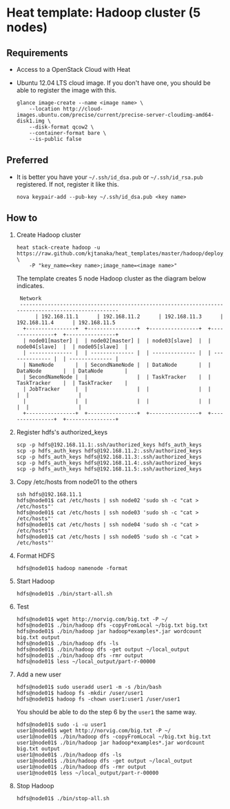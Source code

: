 Heat template: Hadoop cluster (5 nodes)
=======================================

Requirements
------------
* Access to a OpenStack Cloud with Heat
* Ubuntu 12.04 LTS cloud image. If you don't have one, you should be able to register the image with this.

  ```
  glance image-create --name <image name> \
      --location http://cloud-images.ubuntu.com/precise/current/precise-server-cloudimg-amd64-disk1.img \
      --disk-format qcow2 \
      --container-format bare \
      --is-public false
  ```

Preferred
---------
* It is better you have your ``~/.ssh/id_dsa.pub`` or ``~/.ssh/id_rsa.pub`` registered. 
  If not, register it like this.

  ```
  nova keypair-add --pub-key ~/.ssh/id_dsa.pub <key name>
  ```

How to
------

1. Create Hadoop cluster

   ```
   heat stack-create hadoop -u https://raw.github.com/kjtanaka/heat_templates/master/hadoop/deploy_hadoop.yml \
       -P "key_name=<key name>;image_name=<image name>"
   ```

   The template creates 5 node Hadoop cluster as the diagram below indicates.

   ```
    Network
    ---------------------------------------------------------------------------------------------------
         | 192.168.11.1      | 192.168.11.2      | 192.168.11.3      | 192.168.11.4      | 192.168.11.5
     +----------------+  +----------------+  +----------------+  +----------------+  +----------------+
     | node01[master] |  | node02[master] |  | node03[slave]  |  | node04[slave]  |  | node05[slave]  |
     | -------------- |  | -------------- |  | -------------- |  | -------------- |  | -------------- |
     | NameNode       |  | SecondNameNode |  | DataNode       |  | DataNode       |  | DataNode       |
     | SecondNameNode |  |                |  | TaskTracker    |  | TaskTracker    |  | TaskTracker    |
     | JobTracker     |  |                |  |                |  |                |  |                |
     |                |  |                |  |                |  |                |  |                |
     +----------------+  +----------------+  +----------------+  +----------------+  +----------------+
   ```

2. Register hdfs's authorized_keys

   ```
   scp -p hdfs@192.168.11.1:.ssh/authorized_keys hdfs_auth_keys
   scp -p hdfs_auth_keys hdfs@192.168.11.2:.ssh/authorized_keys
   scp -p hdfs_auth_keys hdfs@192.168.11.3:.ssh/authorized_keys
   scp -p hdfs_auth_keys hdfs@192.168.11.4:.ssh/authorized_keys
   scp -p hdfs_auth_keys hdfs@192.168.11.5:.ssh/authorized_keys
   ```

3. Copy /etc/hosts from node01 to the others

   ```
   ssh hdfs@192.168.11.1
   hdfs@node01$ cat /etc/hosts | ssh node02 'sudo sh -c "cat > /etc/hosts"'
   hdfs@node01$ cat /etc/hosts | ssh node03 'sudo sh -c "cat > /etc/hosts"'
   hdfs@node01$ cat /etc/hosts | ssh node04 'sudo sh -c "cat > /etc/hosts"'
   hdfs@node01$ cat /etc/hosts | ssh node05 'sudo sh -c "cat > /etc/hosts"'
   ```

4. Format HDFS

   ```
   hdfs@node01$ hadoop namenode -format
   ```

5. Start Hadoop

   ```
   hdfs@node01$ ./bin/start-all.sh
   ```

6. Test

   ```
   hdfs@node01$ wget http://norvig.com/big.txt -P ~/
   hdfs@node01$ ./bin/hadoop dfs -copyFromLocal ~/big.txt big.txt
   hdfs@node01$ ./bin/hadoop jar hadoop*examples*.jar wordcount big.txt output
   hdfs@node01$ ./bin/hadoop dfs -ls
   hdfs@node01$ ./bin/hadoop dfs -get output ~/local_output
   hdfs@node01$ ./bin/hadoop dfs -rmr output
   hdfs@node01$ less ~/local_output/part-r-00000
   ```

7. Add a new user

   ```
   hdfs@node01$ sudo useradd user1 -m -s /bin/bash
   hdfs@node01$ hadoop fs -mkdir /user/user1
   hdfs@node01$ hadoop fs -chown user1:user1 /user/user1
   ```

   You should be able to do the step 6 by the ``user1`` the same way.

   ```
   hdfs@node01$ sudo -i -u user1
   user1@node01$ wget http://norvig.com/big.txt -P ~/
   user1@node01$ ./bin/hadoop dfs -copyFromLocal ~/big.txt big.txt
   user1@node01$ ./bin/hadoop jar hadoop*examples*.jar wordcount big.txt output
   user1@node01$ ./bin/hadoop dfs -ls
   user1@node01$ ./bin/hadoop dfs -get output ~/local_output
   user1@node01$ ./bin/hadoop dfs -rmr output
   user1@node01$ less ~/local_output/part-r-00000
   ```

8. Stop Hadoop

   ```
   hdfs@node01$ ./bin/stop-all.sh
   ```
